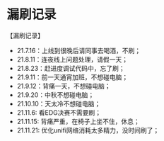 # 漏刷记录

【漏刷记录】  
- 21.7.16：上线到很晚后请同事去喝酒，不刷；  
- 21.8.11：连夜线上问题处理，请假一天；    
- 21.8.23：赶进度调试代码中，忘了刷；  
- 21.9.11：前一天通宵加班，不想碰电脑；  
- 21.9.12：背痛一天，不想碰电脑；  
- 21.9.20：中秋不想碰电脑；  
- 21.10.10：天太冷不想碰电脑；  
- 21.11.6: 看EDG决赛不需要刷；
- 21.11.15: 背痛严重，在椅子上坐不住，休息；
- 21.11.21: 优化unifi网络消耗太多精力，没时间刷了；
